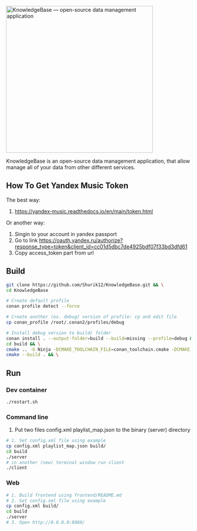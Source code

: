 [<img alt="KnowledgeBase — open-source data management application" width="400px" src="https://www.dqglobal.com/wp-content/uploads/2017/07/Data-Management.jpg" />](https://google.com/)

KnowledgeBase is an open-source data management application, that allow manage all of your data from other different services. 

## How To Get Yandex Music Token
The best way:
1. https://yandex-music.readthedocs.io/en/main/token.html

Or another way:
1. Singin to your account in yandex passport
2. Go to link https://oauth.yandex.ru/authorize?response_type=token&client_id=cc01d5dbc7de4925bdf07f33bd3dfd61
3. Copy access_token part from url

## Build
```bash
git clone https://github.com/Shurik12/KnowledgeBase.git && \
cd KnowledgeBase

# Create default profile
conan profile detect --force

# Create another (ex. debug) version of profile: cp and edit file
cp conan_profile /root/.conan2/profiles/debug

# Install debug version to build/ folder
conan install . --output-folder=build --build=missing --profile=debug && \
cd build && \
cmake .. -G Ninja -DCMAKE_TOOLCHAIN_FILE=conan_toolchain.cmake -DCMAKE_BUILD_TYPE=Debug -DCMAKE_C_COMPILER=/usr/bin/clang-18 -DCMAKE_CXX_COMPILER=/usr/bin/clang++-18 && \
cmake --build . && \
```

## Run

### Dev container
```bash
./restart.sh
```

### Command line
1. Put two files config.xml playlist_map.json to the binary (server) directory
```bash
# 1. Set config.xml file using example
cp config.xml playlist_map.json build/
cd build
./server
# in another (new) terminal window run client
./client
```
### Web
```bash
# 1. Build frontend using frontend/README.md
# 2. Set config.xml file using example
cp config.xml build/
cd build
./server
# 3. Open http://0.0.0.0:8080/
```

